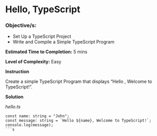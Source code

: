 # Hello, TypeScript

### Objective/s:

- Set Up a TypeScript Project
- Write and Compile a Simple TypeScript Program

**Estimated Time to Completion:** 5 mins

**Level of Complexity:** Easy

**Instruction**

Create a simple TypeScript Program that displays “Hello <Your Name>, Welcome to TypeScript!”.

**Solution**

*hello.ts*

```tsx
const name: string = "John";
const message: string = `Hello ${name}, Welcome to TypeScript!`;
console.log(message);
```s